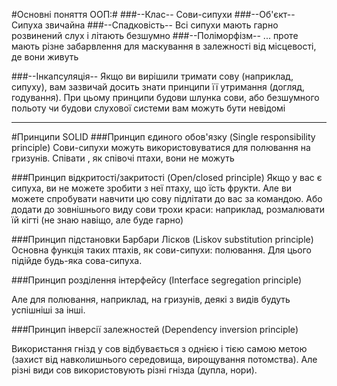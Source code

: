 #Основнi поняття ООП:#
###--Клас--
Сови-сипухи
###--Об'єкт--
Сипуха звичайна
###--Спадковість--
Всі сипухи мають гарно розвинений слух і літають безшумно
###--Поліморфізм--
... проте мають різне забарвлення для маскування в залежності від місцевості, де вони живуть

###--Інкапсуляція--
Якщо ви вирішили  тримати сову (наприклад, сипуху), вам зазвичай досить знати принципи її утримання (догляд, годування). При цьому принципи будови шлунка сови, або безшумного польоту чи будови слухової системи вам можуть бути невідомі

----------

#Принципи SOLID
###Принцип єдиного обов'язку (Single responsibility principle)
Сови-сипухи можуть використовуватися  для полювання на гризунів. Співати , як співочі птахи, вони не можуть

###Принцип відкритості/закритості (Open/closed principle)
Якщо у вас є сипуха, ви не можете зробити з неї птаху, що їсть фрукти. Але ви можете спробувати навчити цю сову підлітати до вас за командою. Або додати до зовнішнього виду сови трохи краси: наприклад, розмалювати їй кігті (не знаю навіщо, але буде гарно)

###Принцип підстановки Барбари Лісков (Liskov substitution principle)
Основна функція таких птахів, як сови-сипухи: полювання. Для цього підійде будь-яка сова-сипуха. 

###Принцип розділення інтерфейсу (Interface segregation principle)

Але для полювання, наприклад, на гризунів, деякі з видів будуть успішніші за інші.

###Принцип інверсії залежностей (Dependency inversion principle)

Використання гнізд у сов відбувається з однією і тією самою метою (захист від навколишнього середовища, вирощування потомства). Але різні види сов використовують різні гнізда (дупла, нори).